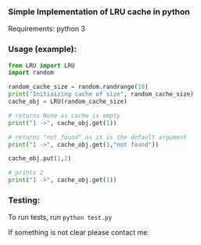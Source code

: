 

### Simple Implementation of LRU cache in python

Requirements: python 3

### Usage (example):

```python
from LRU import LRU
import random

random_cache_size = random.randrange(10)
print("Initiaizing cache of size", random_cache_size)
cache_obj = LRU(random_cache_size)

# returns None as cache is empty
print("1 ->", cache_obj.get(1))

# returns "not found" as it is the default argument
print("1 ->", cache_obj.get(1,"not found"))

cache_obj.put(1,2)

# prints 2
print("1 ->", cache_obj.get(1))
```


### Testing:
To run tests, run `python test.py`

If something is not clear please contact me.